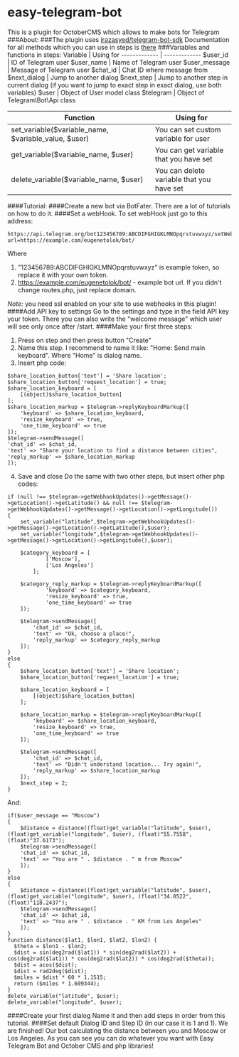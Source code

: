 # easy-telegram-bot
This is a plugin for OctoberCMS which allows to make bots for Telegram
###About: 
###The plugin uses [irazasyed/telegram-bot-sdk](https://github.com/irazasyed/telegram-bot-sdk)
Documentation for all methods which you can use in steps is  [there](https://telegram-bot-sdk.readme.io/docs)
###Variables and functions in steps:
Variable  | Using for
------------- | -------------
$user_id  | ID of Telegram user
$user_name  | Name of Telegram user
$user_message  | Message of Telegram user
$chat_id  | Chat ID where message from
$next_dialog  | Jump to another dialog
$next_step  | Jump to another step in current dialog (if you want to jump to exact step in exact dialog, use both variables)
$user  | Object of User model class
$telegram  | Object of Telegram\Bot\Api class

Function  | Using for
------------- | -------------
set_variable($variable_name, $variable_value, $user)  | You can set custom variable for user
get_variable($variable_name, $user)  | You can get variable that you have set
delete_variable($variable_name, $user)  | You can delete variable that you have set
####Tutorial: 
####Create a new bot via BotFater. 
There are a lot of tutorials on how to do it.
####Set a webHook.
To set webHook just go to this address:
~~~~
https://api.telegram.org/bot123456789:ABCDIFGHIGKLMNOpqrstuvwxyz/setWebhook?url=https://example.com/eugenetolok/bot/
~~~~
Where 
1. "123456789:ABCDIFGHIGKLMNOpqrstuvwxyz" is example token, so replace it with your own token.
2. https://example.com/eugenetolok/bot/ - example bot url. If you didn't change routes.php, just replace domain. 

*Note:* you need ssl enabled on your site to use webhooks in this plugin! 
####Add API key to settings
Go to the settings and type in the field API key your token. There you can also write the "welcome message" which user will see only once after /start.
####Make your first three steps:
1. Press on step and then press button "Create"
2. Name this step. I recommend to name it like: "Home: Send main keyboard". Where "Home" is dialog name.
3. Insert php code:
~~~~
$share_location_button['text'] = 'Share location';
$share_location_button['request_location'] = true;
$share_location_keyboard = [
    [(object)$share_location_button]
];
$share_location_markup = $telegram->replyKeyboardMarkup([
    'keyboard' => $share_location_keyboard, 
    'resize_keyboard' => true, 
    'one_time_keyboard' => true
]);
$telegram->sendMessage([
'chat_id' => $chat_id, 
'text' => "Share your location to find a distance between cities",
'reply_markup' => $share_location_markup
]);
~~~~
4. Save and close
Do the same with two other steps, but insert other php codes:
~~~~
if (null !== $telegram->getWebhookUpdates()->getMessage()->getLocation()->getLatitude() && null !== $telegram->getWebhookUpdates()->getMessage()->getLocation()->getLongitude())
{
    set_variable("latitude",$telegram->getWebhookUpdates()->getMessage()->getLocation()->getLatitude(),$user);
    set_variable("longitude",$telegram->getWebhookUpdates()->getMessage()->getLocation()->getLongitude(),$user);
    
    $category_keyboard = [
    	    ['Moscow'],
    	    ['Los Angeles']
    	];
    
    $category_reply_markup = $telegram->replyKeyboardMarkup([
    	    'keyboard' => $category_keyboard, 
    	    'resize_keyboard' => true, 
    	    'one_time_keyboard' => true
    ]);
    
    $telegram->sendMessage([
        'chat_id' => $chat_id, 
        'text' => "Ok, choose a place!",
        'reply_markup' => $category_reply_markup
    ]);
}
else
{
    $share_location_button['text'] = 'Share location';
    $share_location_button['request_location'] = true;
    
	$share_location_keyboard = [
	    [(object)$share_location_button]
	];

	$share_location_markup = $telegram->replyKeyboardMarkup([
	    'keyboard' => $share_location_keyboard, 
	    'resize_keyboard' => true, 
	    'one_time_keyboard' => true
	]);
	
    $telegram->sendMessage([
        'chat_id' => $chat_id, 
        'text' => "Didn't understand location... Try again!",
        'reply_markup' => $share_location_markup
    ]);
    $next_step = 2;
}
~~~~
And:
~~~~
if($user_message == "Moscow")
{
    $distance = distance((float)get_variable("latitude", $user), (float)get_variable("longitude", $user), (float)"55.7558", (float)"37.6173");
    $telegram->sendMessage([
    'chat_id' => $chat_id, 
    'text' => "You are " . $distance . " m from Moscow"
	]);
}
else
{
    $distance = distance((float)get_variable("latitude", $user), (float)get_variable("longitude", $user), (float)"34.0522", (float)"118.2437");
    $telegram->sendMessage([
    'chat_id' => $chat_id, 
    'text' => "You are " . $distance . " KM from Los Angeles"
	]);
}
function distance($lat1, $lon1, $lat2, $lon2) {
  $theta = $lon1 - $lon2;
  $dist = sin(deg2rad($lat1)) * sin(deg2rad($lat2)) +  cos(deg2rad($lat1)) * cos(deg2rad($lat2)) * cos(deg2rad($theta));
  $dist = acos($dist);
  $dist = rad2deg($dist);
  $miles = $dist * 60 * 1.1515;
  return ($miles * 1.609344);
}
delete_variable("latitude", $user);
delete_variable("longitude", $user);
~~~~

####Create your first dialog
Name it and then add steps in order from this tutorial.
####Set default Dialog ID and Step ID (in our case it is 1 and 1).
We are finished! Our bot calculating the distance between you and Moscow or Los Angeles. As you can see you can do whatever you want with Easy Telegram Bot and October CMS and php libraries!
